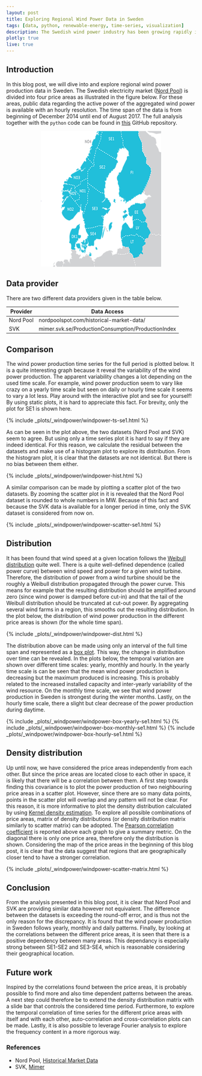 ```yaml
---
layout: post
title: Exploring Regional Wind Power Data in Sweden
tags: [data, python, renewable-energy, time-series, visualization]
description: The Swedish wind power industry has been growing rapidly in the last decade. Raw data regarding power production has been public since late 2014. However, there is not much visualization and exploration of the data. The goal of this blog post is to fill this hole and turn the raw data into insights and understanding.
plotly: true
live: true
---
```


## Introduction
In this blog post, we will dive into and explore regional wind power production data in Sweden. The Swedish electricity market ([Nord Pool](http://www.nordpoolspot.com/)) is divided into four price areas as illustrated in the figure below. For these areas, public data regarding the active power of the aggregated wind power is available with an hourly resolution. The time span of the data is from beginning of December 2014 until end of August 2017. The full analysis together with the ```python``` code can be found in [this](https://github.com/sebaheg/windpower-data) GitHub repository.

<p align="center">
  <img width="320" height="360" src="/images/areas-sweden.png">
</p>

## Data provider
There are two different data providers given in the table below.

<table>
  <thead>
    <tr>
      <th>Provider</th>
      <th>Data Access</th>
    </tr>
  </thead>
  <tbody>
    <tr>
      <td>Nord Pool</td>
      <td>nordpoolspot.com/historical-market-data/</td>
    </tr>
    <tr>
      <td>SVK</td>
      <td>mimer.svk.se/ProductionConsumption/ProductionIndex</td>
    </tr>
  </tbody>
</table>

## Comparison
The wind power production time series for the full period is plotted below. It is a quite interesting graph because it reveal the variability of the wind power production. The apparent variability changes a lot depending on the used time scale. For example, wind power production seem to vary like crazy on a yearly time scale but seen on daily or hourly time scale it seems to vary a lot less. Play around with the interactive plot and see for yourself! By using static plots, it is hard to appreciate this fact. For brevity, only the plot for SE1 is shown here.

<body> {% include _plots/_windpower/windpower-ts-se1.html %} </body>

As can be seen in the plot above, the two datasets (Nord Pool and SVK) seem to agree. But using only a time series plot it is hard to say if they are indeed identical. For this reason, we calculate the residual between the datasets and make use of a histogram plot to explore its distribution. From the histogram plot, it is clear that the datasets are not identical. But there is no bias between them either.

<body> {% include _plots/_windpower/windpower-hist.html %} </body>

A similar comparison can be made by plotting a scatter plot of the two datasets. By zooming the scatter plot in it is revealed that the Nord Pool dataset is rounded to whole numbers in MW. Because of this fact and because the SVK data is available for a longer period in time, only the SVK dataset is considered from now on.

<body> {% include _plots/_windpower/windpower-scatter-se1.html %} </body>

## Distribution
It has been found that wind speed at a given location follows the [Weibull distribution](https://en.wikipedia.org/wiki/Weibull_distribution) quite well. There is a quite well-defined dependence (called power curve) between wind speed and power for a given wind turbine. Therefore, the distribution of power from a wind turbine should be the roughly a Weibull distribution propagated through the power curve. This means for example that the resulting distribution should be amplified around zero (since wind power is damped before cut-in) and that the tail of the Weibull distribution should be truncated at cut-out power. By aggregating several wind farms in a region, this smooths out the resulting distribution. In the plot below, the distribution of wind power production in the different price areas is shown (for the whole time span).

<body> {% include _plots/_windpower/windpower-dist.html %} </body>

The distribution above can be made using only an interval of the full time span and represented as a [box plot](https://en.wikipedia.org/wiki/Box_plot). This way, the change in distribution over time can be revealed. In the plots below, the temporal variation are shown over different time scales: yearly, monthly and hourly. In the yearly time scale is can be seen that the mean wind power production is decreasing but the maximum produced is increasing. This is probably related to the increased installed capacity and inter-yearly variability of the wind resource. On the monthly time scale, we see that wind power production in Sweden is strongest during the winter months. Lastly, on the hourly time scale, there a slight but clear decrease of the power production during daytime.

<body> {% include _plots/_windpower/windpower-box-yearly-se1.html %} </body>

<body> {% include _plots/_windpower/windpower-box-monthly-se1.html %} </body>

<body> {% include _plots/_windpower/windpower-box-hourly-se1.html %} </body>

## Density distribution
Up until now, we have considered the price areas independently from each other. But since the price areas are located close to each other in space, it is likely that there will be a correlation between them. A first step towards finding this covariance is to plot the power production of two neighbouring price areas in a scatter plot. However, since there are so many data points, points in the scatter plot will overlap and any pattern will not be clear. For this reason, it is more informative to plot the density distribution calculated by using [Kernel density estimation](https://en.wikipedia.org/wiki/Kernel_density_estimation). To explore all possible combinations of price areas, matrix of density distributions (or density distribution matrix similarly to scatter matrix) can be adopted. The [Pearson correlation coefficient](https://en.wikipedia.org/wiki/Pearson_correlation_coefficient) is reported above each graph to give a summary metric. On the diagonal there is only one price area, therefore only the distribution is shown. Considering the map of the price areas in the beginning of this blog post, it is clear that the data suggest that regions that are geographically closer tend to have a stronger correlation.

<body> {% include _plots/_windpower/windpower-scatter-matrix.html %} </body>

## Conclusion
From the analysis presented in this blog post, it is clear that Nord Pool and SVK are providing similar data however not equivalent. The difference between the datasets is exceeding the round-off error, and is thus not the only reason for the discrepancy. It is found that the wind power production in Sweden follows yearly, monthly and daily patterns. Finally, by looking at the correlations between the different price areas, it is seen that there is a positive dependency between many areas. This dependancy is especially strong between SE1-SE2 and SE3-SE4, which is reasonable considering their geographical location.

## Future work
Inspired by the correlations found between the price areas, it is probably possible to find more and also time dependent patterns between the areas. A next step could therefore be to extend the density distribution matrix with a slide bar that controls the considered time period. Furthermore, to explore the temporal correlation of time series for the different price areas with itself and with each other, auto-correlation and cross-correlation plots can be made. Lastly, it is also possible to leverage Fourier analysis to explore the frequency content in a more rigorous way.

### References
* Nord Pool, [Historical Market Data]([nordpoolspot.com/historical-market-data/](nordpoolspot.com/historical-market-data/))
* SVK, [Mimer](mimer.svk.se/ProductionConsumption/ProductionIndex)
